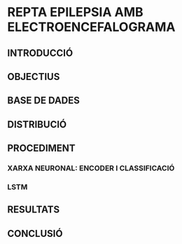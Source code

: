 # REPTA EPILEPSIA AMB ELECTROENCEFALOGRAMA


## INTRODUCCIÓ


## OBJECTIUS


## BASE DE DADES 


## DISTRIBUCIÓ


## PROCEDIMENT


### XARXA NEURONAL: ENCODER I CLASSIFICACIÓ


### LSTM


## RESULTATS


## CONCLUSIÓ





##
